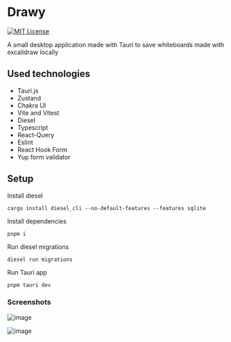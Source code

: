 
# Drawy

[![MIT License](https://img.shields.io/badge/License-MIT-green.svg)](https://choosealicense.com/licenses/mit/)

A small desktop application made with Tauri to save whiteboards made with excalidraw locally


## Used technologies
- Tauri.js
- Zustand
- Chakra UI
- Vite and Vitest
- Diesel
- Typescript
- React-Query
- Eslint
- React Hook Form
- Yup form validator

## Setup

Install diesel 

```
cargo install diesel_cli --no-default-features --features sqlite
```

Install dependencies
```
pnpm i
```

Run diesel migrations
```
diesel run migrations
```

Run Tauri app
```
pnpm tauri dev
```

### Screenshots

![image](https://user-images.githubusercontent.com/12194462/235583175-50ff5296-3944-4a8c-bd84-56b32edd153a.png)


![image](https://user-images.githubusercontent.com/12194462/235583294-670b7408-c54c-4eff-9911-808834c616b8.png)



